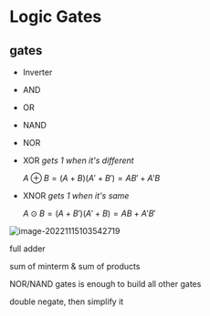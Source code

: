 # Logic Gates

## gates

* Inverter
* AND
* OR
* NAND
* NOR
*   XOR _gets 1 when it's different_

    $A\oplus B=(A+B)(A'+B')=AB'+A'B$
*   XNOR _gets 1 when it's same_

    $A\odot B=(A+B')(A'+B)=AB+A'B'$

![image-20221115103542719](../Pictures/study/g1s1/image-20221115103542719.png)

full adder

sum of minterm & sum of products

NOR/NAND gates is enough to build all other gates

double negate, then simplify it
